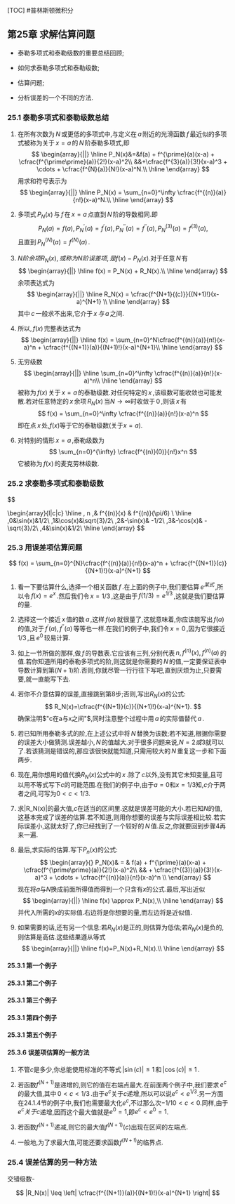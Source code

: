 [TOC]
#普林斯顿微积分
## 第25章 求解估算问题

- 泰勒多项式和泰勒级数的重要总结回顾;

- 如何求泰勒多项式和泰勒级数;

- 估算问题;

- 分析误差的一个不同的方法.

### 25.1 泰勒多项式和泰勒级数总结
1. 在所有次数为$\,N\,$或更低的多项式中,与定义在$\,a\,$附近的光滑函数$\,f\,$最近似的多项式被称为关于$\,x=a\,$的$\,N\,$阶泰勒多项式,即
$$
\begin{array}{||}
\hline
P_N(x)&=&f(a) + f^{\prime}(a)(x-a) + \cfrac{f^{\prime\prime}(a)}{2!}(x-a)^2\\
&&+\cfrac{f^{3}(a)}{3!}(x-a)^3 + \cdots + \cfrac{f^{N}(a)}{N!}(x-a)^N.\\
\hline
\end{array}
$$
用求和符号表示为
$$
\begin{array}{||}
\hline
P_N(x) = \sum_{n=0}^\infty \cfrac{f^{(n)}(a)}{n!}(x-a)^N.\\
\hline
\end{array}
$$

2. 多项式$\,P_N(x)\,$与$\,f\,$在$\,x=a\,$点直到$\,N\,$阶的导数相同.即
$$
P_N(a) = f(a), P_N^{\prime}(a) = f^{\prime}(a), P_N^{\prime\prime}(a) = f^{\prime\prime}(a), P_N^{(3)}(a) = f^{(3)}(a),
$$
且直到$\,P_N^{(N)}(a) = f^{(N)}(a)\,$.

3. $N阶余项R_N(x),或称为N阶误差项,是f(x) - P_N(x).$对于任意$\,N\,$有
$$
\begin{array}{||}
\hline
f(x) = P_N(x) + R_N(x).\\
\hline
\end{array}
$$
余项表达式为
$$
\begin{array}{||}
\hline
R_N(x) = \cfrac{f^{N+1}{(c)}}{(N+1)!}(x-a)^{N+1} \\
\hline
\end{array}
$$
其中$\,c\,$一般求不出来,它介于$\,x\,与\,a\,$之间.

4. 所以,$\,f(x)\,$完整表达式为
$$
\begin{array}{||}
\hline
f(x) = \sum_{n=0}^N\cfrac{f^{(n)}(a)}{n!}(x-a)^n + \cfrac{f^{(N+1)}(a)}{(N+1)!}(x-a)^{N+1}\\
\hline
\end{array}
$$

5. 无穷级数
$$
\begin{array}{||}
\hline
\sum_{n=0}^\infty \cfrac{f^{(n)}(a)}{n!}(x-a)^n\\
\hline
\end{array}
$$
被称为$\,f(x)\,$关于$\,x=a\,$的泰勒级数.对任何特定的$\,x\,$,该级数可能收敛也可能发散.若对任意特定的$\,x\,$余项$\,R_N(x)\,$当$N\to \infty$时收敛于$\,0\,$,则该$\,x\,$有
$$
f(x) = \sum_{n=0}^\infty \cfrac{f^{(n)}(a)}{n!}(x-a)^n
$$
即在点$\,x\,$处,$f(x)$等于它的泰勒级数(关于$x=a$).

6. 对特别的情形$\,x=a\,$,泰勒级数为
$$
\sum_{n=0}^{\infty} \cfrac{f^{(n)}(0)}{n!}x^n
$$
它被称为$\,f(x)\,$的麦克劳林级数.

### 25.2 求泰勒多项式和泰勒级数

$$

\begin{array}{l|c|c}
\hline
\, n \,& f^{(n)}(x) & f^{(n)}(\pi/6) \\
\hline
\,0&\sin(x)&1/2\\
\,1&\cos(x)&\sqrt{3}/2\\
\,2&-\sin(x)& -1/2\\
\,3&-\cos(x)& -\sqrt{3}/2\\
\,4&\sin(x)&1/2\\
\hline
\end{array}
$$

### 25.3 用误差项估算问题
$$
f(x) = \sum_{n=0}^{N}\cfrac{f^{(n)}(a)}{n!}(x-a)^n + \cfrac{f^{(N+1)}(c)}{(N+1)!}(x-a)^{N+1}
$$

1. 看一下要估算什么,选择一个相关函数$\,f\,$.在上面的例子中,我们要估算$\,e^{某式}\,$,所以令$\,f(x)= e^x\,$.然后我们令$\,x=1/3\,$,这是由于$\,f(1/3) = e^{1/3}\,$,这就是我们要估算的量.

2. 选择这一个接近$\,x\,$值的数$\,a\,$,这样$\,f(a)\,$就很量了,这就意味着,你应该能写出$\,f(a)\,$的值,对于$\,f^{\prime}(a),f^{\prime\prime}(a)\,$等等也一样.在我们的例子中,我们令$\,x=0\,$,因为它很接近$\,1/3\,$,且$\,e^0\,$较易计算.

3. 如上一节所做的那样,做$\,f\,$的导数表.它应该有三列,分别代表$\,n,f^{(n)}(x),f^{(n)}(a)\,$的值.若你知道所用的泰勒多项式的阶,则这就是你需要的$\,N\,$的值,一定要保证表中导数计算到第$(N+1)$阶.否则,你就尽管一行行往下写吧,直到厌烦为止,只要需要,就一直能写下去.

4. 若你不介意估算的误差,直接跳到第8步;否则,写出$R_N(x)$的公式:
$$
R_N(x)=\cfrac{f^{(N+1)}(c)}{(N+1)!}(x-a)^{N+1}.
$$
确保注明$"c在a与x之间"$,同时注意整个过程中用$\,a\,$的实际值替代$\,a\,$.

5. 若已知所用泰勒多式的阶,在上述公式中将$\,N\,$替换为该数;若不知道,根据你需要的误差大小做猜测.误差越小,$\,N\,$的值越大.对于很多问题来说,$N=2或3$就可以了.若该猜测是错误的,那应该很快就能知道,只需用较大的$\,N\,$重复这一步和下面两步.

6. 现在,用你想用的值代换$R_N(x)$公式中的$\,x\,$.除了$\,c$以外,没有其它未知变量,且可以用不等式写下$c$的可能范围.在我们的例子中,由于$a=0$和$x=1/3$知,$c$介于两者之间,可写为$0 \lt c \lt 1/3$.

7. 求|R_N(x)|的最大值,$c$在适当的区间里.这就是误差可能的大小.若已知$N$的值,这基本完成了误差的估算.若不知道,则用你想要的误差与实际误差相比较.若实际误差小,这就太好了,你已经找到了一个较好的$\,N\,$值.反之,你就要回到步骤4再来一遍.

8. 最后,求实际的估算.写下$P_n(x)$的公式:
$$
\begin{array}{}
P_N(x)& = & f(a) + f^{\prime}(a)(x-a) + \cfrac{f^{\prime\prime}(a)}{2!}(x-a)^2\\
&& + \cfrac{f^{(3)}(a)}{3!}(x-a)^3 + \cdots + \cfrac{f^{(n)}(a)}{n!}(x-a)^n \\
\end{array}
$$
现在将$a$与$N$换成前面所得值而得到一个只含有$x$的公式.最后,写出近似
$$
\begin{array}{||}
\hline
f(x) \approx P_N(x),\\
\hline
\end{array}
$$
并代入所需的$x$的实际值.右边将是你想要的量,而左边将是近似值.

9. 如果需要的话,还有另一个信息:若$R_N(x)$是正的,则估算为低估;若$R_N(x)$是负的,则估算是高估.这些结果遵从等式
$$
\begin{array}{||}
\hline
f(x)=P_N(x)+R_N(x).\\
\hline
\end{array}
$$


#### 25.3.1 第一个例子
#### 25.3.1 第二个例子
#### 25.3.1 第三个例子
#### 25.3.1 第四个例子
#### 25.3.1 第五个例子
#### 25.3.6 误差项估算的一般方法

1. 不管$c$是多少,你总能使用标准的不等式$\,|\sin(c)| \leq 1\,$和$\,|\cos(c)| \leq 1\,$.

2. 若函数$f^{(N+1)}$是递增的,则它的值在右端点最大.在前面两个例子中,我们要求$\,e^c\,$的最大值,其中$\,0 \lt c \lt 1/3\,$.由于$e^c$关于$c$递增,所以可以说$e^c \lt e ^{1/3}$.另一方面在24.1.4节的例子中,我们也需要最大化$e^c$,不过那么次$-1 /10 \lt c \lt 0$.同样,由于$e^c关于c$递增,因而这个最大值就是$e^0 = 1$,即$e^c < e^0 = 1$.

3. 若函数$f^{(N+1)}$递减,则它的最大值$f^{(N+1)}(c)$出现在区间的左端点.

4. 一般地,为了求最大值,可能还要求函数$f^{(N+!)}$的临界点.

### 25.4 误差估算的另一种方法
交错级数-

$$
|R_N(x)| \leq \left| \cfrac{f^{(N+1)}(a)}{(N+1)!}(x-a)^{N+1} \right|
$$


